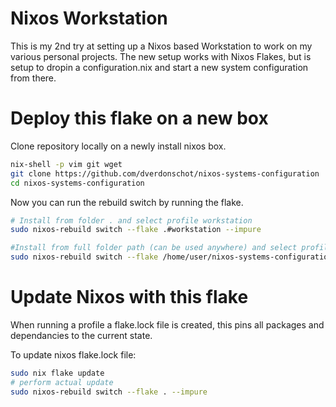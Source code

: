 # Nixos Workstation

This is my 2nd try at setting up a Nixos based Workstation to work on my various personal projects.
The new setup works with Nixos Flakes, but is setup to dropin a configuration.nix and start a new system configuration from there.

# Deploy this flake on a new box

Clone repository locally on a newly install nixos box.

```bash
nix-shell -p vim git wget
git clone https://github.com/dverdonschot/nixos-systems-configuration
cd nixos-systems-configuration
```

Now you can run the rebuild switch by running the flake.

```bash
# Install from folder . and select profile workstation
sudo nixos-rebuild switch --flake .#workstation --impure

#Install from full folder path (can be used anywhere) and select profile wsl
sudo nixos-rebuild switch --flake /home/user/nixos-systems-configuration#wsl --impure
```

# Update Nixos with this flake

When running a profile a flake.lock file is created, this pins all packages and dependancies to the current state.

To update nixos flake.lock file:

```bash
sudo nix flake update
# perform actual update
sudo nixos-rebuild switch --flake . --impure
```

